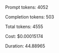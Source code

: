 Prompt tokens: 4052

Completion tokens: 503

Total tokens: 4555

Cost: $0.00015174

Duration: 44.88965

